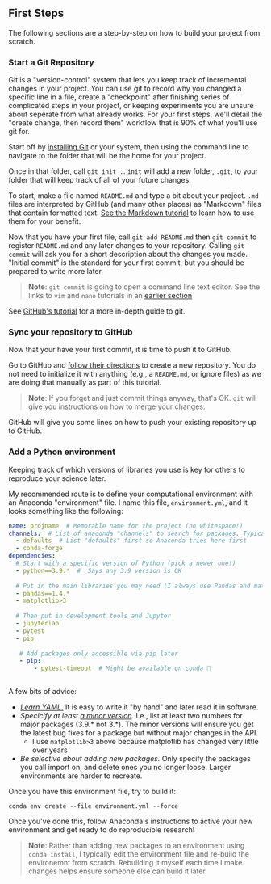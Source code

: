 ## First Steps

The following sections are a step-by-step on how to build your project from scratch.

### Start a Git Repository

Git is a "version-control" system that lets you keep track of incremental changes in your project.
You can use git to record why you changed a specific line in a file,
create a "checkpoint" after finishing series of complicated steps in your project,
or keeping experiments you are unsure about seperate from what already works.
For your first steps, we'll detail the "create change, then record them" workflow that is 90% of what you'll use git for.

Start off by [installing Git](https://git-scm.com/) or your system, then using the command line to navigate to the folder that will be the home for your project.

Once in that folder, call `git init .`. `init` will add a new folder, `.git`, to your folder that will keep track of all of your future changes.

To start, make a file named `README.md` and type a bit about your project. `.md` files are interpreted by GitHub (and many other places) as "Markdown" files that contain formatted text. [See the Markdown tutorial](https://www.markdowntutorial.com/) to learn how to use them for your benefit.

Now that you have your first file, call `git add README.md` then `git commit` to register `README.md` and any later changes to your repository. 
Calling `git commit` will ask you for a short description about the changes you made.
"Initial commit" is the standard for your first commit, but you should be prepared to write more later.

> **Note**: `git commit` is going to open a command line text editor. See the links to `vim` and `nano` tutorials in an [earlier section](#what-do-i-expect-you-know-already)

See [GitHub's tutorial](https://docs.github.com/en/get-started/quickstart) for a more in-depth guide to git. 

### Sync your repository to GitHub

Now that your have your first commit, it is time to push it to GitHub.

Go to GitHub and [follow their directions](https://docs.github.com/en/get-started/quickstart/create-a-repo) to create a new repository.
You do not need to initialize it with anything (e.g., a `README.md`, or ignore files) as we are doing that manually as part of this tutorial.

> **Note**: If you forget and just commit things anyway, that's OK. `git` will give you instructions on how to merge your changes.

GitHub will give you some lines on how to push your existing repository up to GitHub.

### Add a Python environment

Keeping track of which versions of libraries you use is key for others to reproduce your science later.

My recommended route is to define your computational environment with an Anaconda "environment" file.
I name this file, `environment.yml`, and it looks something like the following:

```yaml
name: projname  # Memorable name for the project (no whitespace!)
channels:  # List of anaconda "channels" to search for packages. Typically just the defaults and conda-forge are necessary
  - defaults  # List "defaults" first so Anaconda tries here first
  - conda-forge 
dependencies:
  # Start with a specific version of Python (pick a newer one!)
  - python==3.9.*  #  Says any 3.9 version is OK
  
  # Put in the main libraries you may need (I always use Pandas and matplotlib)
  - pandas==1.4.*
  - matplotlib>3
  
  # Then put in development tools and Jupyter
  - jupyterlab
  - pytest
  - pip
  
   # Add packages only accessible via pip later
   - pip:
       - pytest-timeout  # Might be available on conda 🤷
  
```

A few bits of advice: 

- [*Learn YAML*.](https://www.cloudbees.com/blog/yaml-tutorial-everything-you-need-get-started) It is easy to write it "by hand" and later read it in software.
- *Specicify at least [a minor version](https://semver.org/).* I.e., list at least two numbers for major packages (3.9.* not 3.*). The minor versions will ensure you get the latest bug fixes for a package but without major changes in the API.
  - I use `matplotlib>3` above because matplotlib has changed very little over years
- *Be selective about adding new packages.* Only specify the packages you call import on, and delete ones you no longer loose. Larger environments are harder to recreate.

Once you have this environment file, try to build it:

```
conda env create --file environment.yml --force
```

Once you've done this, follow Anaconda's instructions to active your new environment and get ready to do reproducible research!

> **Note**: Rather than adding new packages to an environment using `conda install`, I typically edit the environment file and re-build the environemnt from scratch. Rebuilding it myself each time I make changes helps ensure someone else can build it later.
